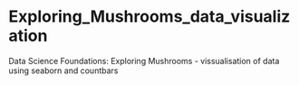 # Exploring_Mushrooms_data_visualization
Data Science Foundations: Exploring Mushrooms - vissualisation of data using seaborn and countbars

